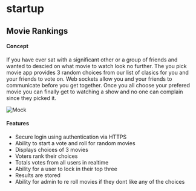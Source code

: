 # startup
## Movie Rankings
#### Concept
If you have ever sat with a significant other or a group of friends and wanted to descied on what movie to watch look no further. The you pick movie app provides 3 random choices from our list of clasics for you and your friends to vote on. Web sockets allow you and your friends to communicate before you get together. Once you all choose your prefered movie you can finally get to watching a show and no one can complain since they picked it.

![Mock]('260-startup.pdf')
#### Features
- Secure login using authentication via HTTPS 
- Ability to start a vote and roll for random movies
- Displays choices of 3 movies
- Voters rank their choices
- Totals votes from all users in realtime
- Ability for a user to lock in their top three
- Results are stored
- Ability for admin to re roll movies if they dont like any of the choices
